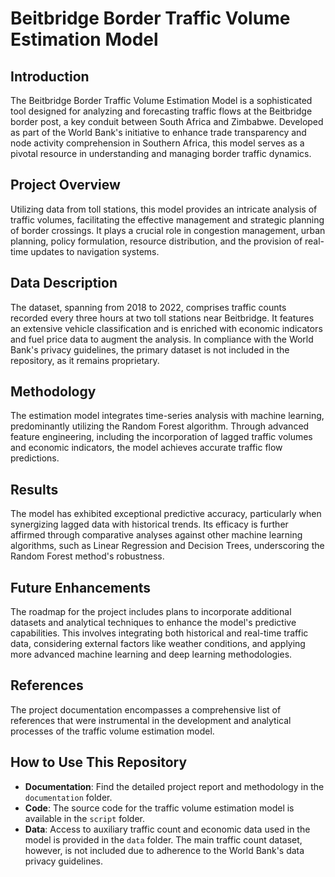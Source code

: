 # Beitbridge Border Traffic Volume Estimation Model

## Introduction
The Beitbridge Border Traffic Volume Estimation Model is a sophisticated tool designed for analyzing and forecasting traffic flows at the Beitbridge border post, a key conduit between South Africa and Zimbabwe. Developed as part of the World Bank's initiative to enhance trade transparency and node activity comprehension in Southern Africa, this model serves as a pivotal resource in understanding and managing border traffic dynamics.

## Project Overview
Utilizing data from toll stations, this model provides an intricate analysis of traffic volumes, facilitating the effective management and strategic planning of border crossings. It plays a crucial role in congestion management, urban planning, policy formulation, resource distribution, and the provision of real-time updates to navigation systems.

## Data Description
The dataset, spanning from 2018 to 2022, comprises traffic counts recorded every three hours at two toll stations near Beitbridge. It features an extensive vehicle classification and is enriched with economic indicators and fuel price data to augment the analysis. In compliance with the World Bank's privacy guidelines, the primary dataset is not included in the repository, as it remains proprietary.

## Methodology
The estimation model integrates time-series analysis with machine learning, predominantly utilizing the Random Forest algorithm. Through advanced feature engineering, including the incorporation of lagged traffic volumes and economic indicators, the model achieves accurate traffic flow predictions.

## Results
The model has exhibited exceptional predictive accuracy, particularly when synergizing lagged data with historical trends. Its efficacy is further affirmed through comparative analyses against other machine learning algorithms, such as Linear Regression and Decision Trees, underscoring the Random Forest method's robustness.

## Future Enhancements
The roadmap for the project includes plans to incorporate additional datasets and analytical techniques to enhance the model's predictive capabilities. This involves integrating both historical and real-time traffic data, considering external factors like weather conditions, and applying more advanced machine learning and deep learning methodologies.

## References
The project documentation encompasses a comprehensive list of references that were instrumental in the development and analytical processes of the traffic volume estimation model.

## How to Use This Repository
- **Documentation**: Find the detailed project report and methodology in the `documentation` folder.
- **Code**: The source code for the traffic volume estimation model is available in the `script` folder.
- **Data**: Access to auxiliary traffic count and economic data used in the model is provided in the `data` folder. The main traffic count dataset, however, is not included due to adherence to the World Bank's data privacy guidelines.
